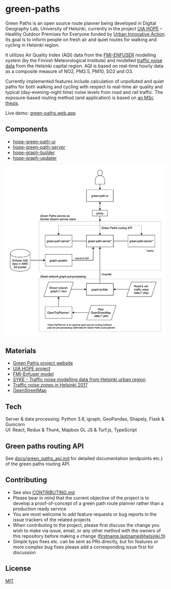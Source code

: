 # green-paths

Green Paths is an open source route planner being developed in Digital Geography Lab, University of Helsinki, currently in the project [UIA HOPE](https://ilmanlaatu.eu/briefly-in-english/) – Healthy Outdoor Premises for Everyone funded by [Urban Innovative Action](https://www.uia-initiative.eu/en/uia-cities/helsinki). Its goal is to inform people on fresh air and quiet routes for walking and cycling in Helsinki region. 

It utilizes Air Quality Index (AQI) data from the [FMI-ENFUSER](https://en.ilmatieteenlaitos.fi/environmental-information-fusion-service) modelling system (by the Finnish Meteorological Institute) and modelled [traffic noise data](www.syke.fi/en-US/Open_information/Spatial_datasets/Downloadable_spatial_dataset#E) from the Helsinki capital region. AQI is based on real-time hourly data as a composite measure of NO2, PM2.5, PM10, SO2 and O3. 

Currently implemented features include calculation of unpolluted and quiet paths for both walking and cycling with respect to real-time air quality and typical (day-evening-night time) noise levels from road and rail traffic. The exposure-based routing method (and application) is based on [an MSc thesis](https://github.com/hellej/quiet-paths-msc). 

Live demo: [green-paths.web.app](https://green-paths.web.app/)


## Components

- [hope-green-path-ui](https://github.com/DigitalGeographyLab/hope-green-path-ui)
- [hope-green-path-server](https://github.com/DigitalGeographyLab/hope-green-path-server)
- [hope-graph-builder](https://github.com/DigitalGeographyLab/hope-graph-builder)
- [hope-graph-updater](https://github.com/DigitalGeographyLab/hope-graph-updater)  

<img src="images/service-architecture.png" width="500">


## Materials

* [Green Paths project website](https://www.helsinki.fi/en/researchgroups/digital-geography-lab/green-paths)
* [UIA HOPE project](https://ilmanlaatu.eu/briefly-in-english/)
* [FMI-Enfuser model](https://en.ilmatieteenlaitos.fi/environmental-information-fusion-service)
* [SYKE - Traffic noise modelling data from Helsinki urban region](https://www.syke.fi/en-US/Open_information/Spatial_datasets/Downloadable_spatial_dataset#E)
* [Traffic noise zones in Helsinki 2017](https://hri.fi/data/en_GB/dataset/helsingin-kaupungin-meluselvitys-2017)
* [OpenStreetMap](https://www.openstreetmap.org/about/)


## Tech

Server & data processing: Python 3.8, igraph, GeoPandas, Shapely, Flask & Gunicorn  
UI: React, Redux & Thunk, Mapbox GL JS & Turf.js, TypeScript


## Green paths routing API

See [docs/green_paths_api.md](https://github.com/DigitalGeographyLab/hope-green-path-server/blob/develop/docs/green_paths_api.md) for detailed documentation (endpoints etc.) of the green paths routing API.


## Contributing

* See also [CONTRIBUTING.md](CONTRIBUTING.md)
* Please bear in mind that the current objective of the project is to develop a proof-of-concept of a green path route planner rather than a production ready service
* You are most welcome to add feature requests or bug reports in the issue trackers of the related projects
* When contributing to the project, please first discuss the change you wish to make via issue,
email, or any other method with the owners of this repository before making a change (firstname.lastname@helsinki.fi)
* Simple typo fixes etc. can be sent as PRs directly, but for features or more complex bug fixes please add a corresponding issue first for discussion


## License

[MIT](LICENSE)
